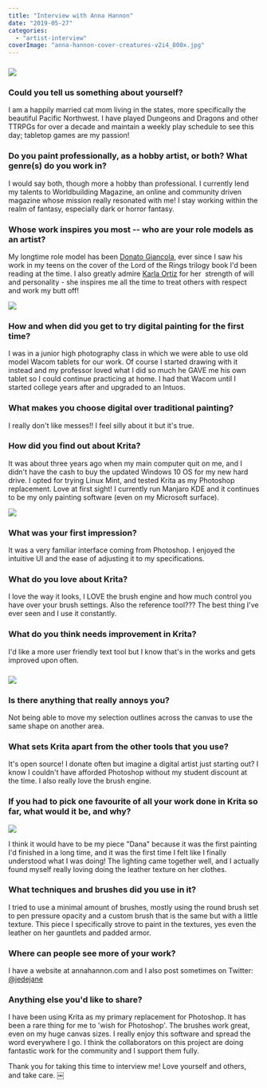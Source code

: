 ```yaml
---
title: "Interview with Anna Hannon"
date: "2019-05-27"
categories: 
  - "artist-interview"
coverImage: "anna-hannon-cover-creatures-v2i4_800x.jpg"
---
```


### ![](../images/anna-hannon-cover-creatures-v2i4_800x.jpg)

### Could you tell us something about yourself?

I am a happily married cat mom living in the states, more specifically the beautiful Pacific Northwest. I have played Dungeons and Dragons and other TTRPGs for over a decade and maintain a weekly play schedule to see this day; tabletop games are my passion!

### Do you paint professionally, as a hobby artist, or both? What genre(s) do you work in?

I would say both, though more a hobby than professional. I currently lend my talents to Worldbuilding Magazine, an online and community driven magazine whose mission really resonated with me! I stay working within the realm of fantasy, especially dark or horror fantasy.

### Whose work inspires you most -- who are your role models as an artist?

My longtime role model has been [Donato Giancola](https://donatoarts.com), ever since I saw his work in my teens on the cover of the Lord of the Rings trilogy book I'd been reading at the time. I also greatly admire [Karla Ortiz](https://www.karlaortizart.com/) for her  strength of will and personality - she inspires me all the time to treat others with respect and work my butt off!

![](../images/anna-hannon-deathfinalfinale_800x.jpg)

### How and when did you get to try digital painting for the first time?

I was in a junior high photography class in which we were able to use old model Wacom tablets for our work. Of course I started drawing with it instead and my professor loved what I did so much he GAVE me his own tablet so I could continue practicing at home. I had that Wacom until I started college years after and upgraded to an Intuos.

### What makes you choose digital over traditional painting?

I really don't like messes!! I feel silly about it but it's true.

### How did you find out about Krita?

It was about three years ago when my main computer quit on me, and I didn't have the cash to buy the updated Windows 10 OS for my new hard drive. I opted for trying Linux Mint, and tested Krita as my Photoshop replacement. Love at first sight! I currently run Manjaro KDE and it continues to be my only painting software (even on my Microsoft surface).

![](../images/anna-hannon-bloodsummoner.jpg)

### What was your first impression?

It was a very familiar interface coming from Photoshop. I enjoyed the intuitive UI and the ease of adjusting it to my specifications.

### What do you love about Krita?

I love the way it looks, I LOVE the brush engine and how much control you have over your brush settings. Also the reference tool??? The best thing I've ever seen and I use it constantly.

### What do you think needs improvement in Krita?

I'd like a more user friendly text tool but I know that's in the works and gets improved upon often.

### ![](../images/anna-hannon-mydarian-swamp-final_800x.jpg)

### Is there anything that really annoys you?

Not being able to move my selection outlines across the canvas to use the same shape on another area.

### What sets Krita apart from the other tools that you use?

It's open source! I donate often but imagine a digital artist just starting out? I know I couldn't have afforded Photoshop without my student discount at the time. I also really love the brush engine.

### If you had to pick one favourite of all your work done in Krita so far, what would it be, and why?

![](../images/dana_800x.jpg)

I think it would have to be my piece "Dana" because it was the first painting I'd finished in a long time, and it was the first time I felt like I finally understood what I was doing! The lighting came together well, and I actually found myself really loving doing the leather texture on her clothes.

### What techniques and brushes did you use in it?

I tried to use a minimal amount of brushes, mostly using the round brush set to pen pressure opacity and a custom brush that is the same but with a little texture. This piece I specifically strove to paint in the textures, yes even the leather on her gauntlets and padded armor.

### Where can people see more of your work?

I have a website at annahannon.com and I also post sometimes on Twitter: [@jedejane](https://twitter.com/jedejane)

### Anything else you'd like to share?

I have been using Krita as my primary replacement for Photoshop. It has been a rare thing for me to 'wish for Photoshop'. The brushes work great, even on my huge canvas sizes. I really enjoy this software and spread the word everywhere I go. I think the collaborators on this project are doing fantastic work for the community and I support them fully.

Thank you for taking this time to interview me! Love yourself and others, and take care. ￼
